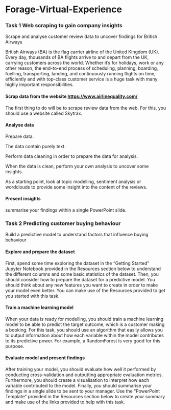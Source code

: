 # Forage-Virtual-Experience
### Task 1 Web scraping to gain company insights

Scrape and analyse customer review data to uncover findings for British Airways

British Airways (BA) is the flag carrier airline of the United Kingdom (UK). Every day, thousands of BA flights arrive to and depart from the UK, carrying customers across the world. Whether it’s for holidays, work or any other reason, the end-to-end process of scheduling, planning, boarding, fuelling, transporting, landing, and continuously running flights on time, efficiently and with top-class customer service is a huge task with many highly important responsibilities.

#### Scrap data from the website https://www.airlinequality.com/ 
The first thing to do will be to scrape review data from the web. For this, you should use a website called Skytrax.
#### Analyse data
Prepare data. 

The data contain purely text. 

Perform data cleaning in order to prepare the data for analysis. 

When the data is clean, perform your own analysis to uncover some insights. 

As a starting point, look at topic modelling, sentiment analysis or wordclouds to provide some insight into the content of the reviews.
#### Present insights
summarise your findings within a single PowerPoint slide.
### Task 2 Predicting customer buying behaviour

Build a predictive model to understand factors that influence buying behaviour

#### Explore and prepare the dataset
First, spend some time exploring the dataset in the “Getting Started” Jupyter Notebook provided in the Resources section below to understand the different columns and some basic statistics of the dataset. Then, you should consider how to prepare the dataset for a predictive model. You should think about any new features you want to create in order to make your model even better. You can make use of the Resources provided to get you started with this task. 

#### Train a machine learning model
When your data is ready for modelling, you should train a machine learning model to be able to predict the target outcome, which is a customer making a booking. For this task, you should use an algorithm that easily allows you to output information about how each variable within the model contributes to its predictive power. For example, a RandomForest is very good for this purpose.

#### Evaluate model and present findings
After training your model, you should evaluate how well it performed by conducting cross-validation and outputting appropriate evaluation metrics. Furthermore, you should create a visualisation to interpret how each variable contributed to the model. Finally, you should summarise your findings in a single slide to be sent to your manager. Use the “PowerPoint Template” provided in the Resources section below to create your summary and make use of the links provided to help with this task.
